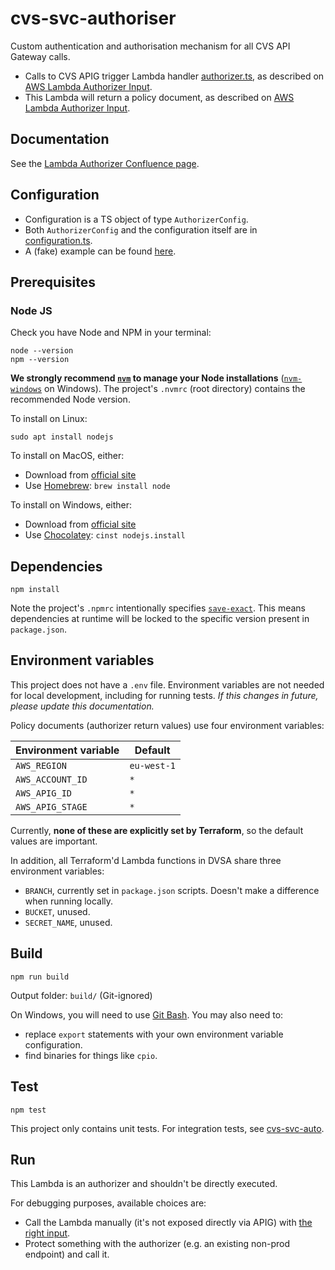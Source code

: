 # cvs-svc-authoriser
Custom authentication and authorisation mechanism for all CVS API Gateway calls.

* Calls to CVS APIG trigger Lambda handler [authorizer.ts][authorizer-ts], as described on [AWS Lambda Authorizer Input][lambda-authorizer-input].
* This Lambda will return a policy document, as described on [AWS Lambda Authorizer Input][lambda-authorizer-input].

## Documentation
See the [Lambda Authorizer Confluence page][confluence].

## Configuration
* Configuration is a TS object of type `AuthorizerConfig`.
* Both `AuthorizerConfig` and the configuration itself are in [configuration.ts][configuration-ts].
* A (fake) example can be found [here][fake-config].

## Prerequisites
### Node JS
Check you have Node and NPM in your terminal:
```shell script
node --version
npm --version
```

**We strongly recommend [`nvm`][nvm] to manage your Node installations** ([`nvm-windows`][nvm-windows] on Windows). The project's `.nvmrc` (root directory) contains the recommended Node version.

To install on Linux:
```shell script
sudo apt install nodejs
```

To install on MacOS, either:
* Download from [official site][nodejs]
* Use [Homebrew][homebrew]: `brew install node`

To install on Windows, either:
* Download from [official site][nodejs]
* Use [Chocolatey][chocolatey]: `cinst nodejs.install`

## Dependencies
```shell script
npm install
```

Note the project's `.npmrc` intentionally specifies [`save-exact`][save-exact]. This means dependencies at runtime will be locked to the specific version present in `package.json`.

## Environment variables
This project does not have a `.env` file. Environment variables are not needed for local development, including for running tests. *If this changes in future, please update this documentation.*

Policy documents (authorizer return values) use four environment variables:

| Environment variable   | Default     |
|------------------------|-------------|
| `AWS_REGION `          | `eu-west-1` |
| `AWS_ACCOUNT_ID`       | `*`         |
| `AWS_APIG_ID`          | `*`         |
| `AWS_APIG_STAGE`       | `*`         |

Currently, **none of these are explicitly set by Terraform**, so the default values are important.

In addition, all Terraform'd Lambda functions in DVSA share three environment variables:

* `BRANCH`, currently set in `package.json` scripts. Doesn't make a difference when running locally.
* `BUCKET`, unused.
* `SECRET_NAME`, unused.

## Build
```shell script
npm run build
```

Output folder: `build/` (Git-ignored)

On Windows, you will need to use [Git Bash][git-bash]. You may also need to:
* replace `export` statements with your own environment variable configuration.
* find binaries for things like `cpio`.

## Test
```shell script
npm test
```

This project only contains unit tests. For integration tests, see [cvs-svc-auto][cvs-svc-auto].

## Run
This Lambda is an authorizer and shouldn't be directly executed.

For debugging purposes, available choices are:
   * Call the Lambda manually (it's not exposed directly via APIG) with [the right input][lambda-authorizer-input].
   * Protect something with the authorizer (e.g. an existing non-prod endpoint) and call it.

[confluence]: https://wiki.dvsacloud.uk/display/HVT/Lambda+Authoriser
[nvm]: https://github.com/nvm-sh/nvm
[nvm-windows]: https://github.com/coreybutler/nvm-windows
[nodejs]: https://nodejs.org
[homebrew]: https://brew.sh
[chocolatey]: https://chocolatey.org
[git-bash]: https://git-scm.com/downloads
[save-exact]: https://docs.npmjs.com/cli/v6/using-npm/config#save-exact
[cvs-svc-auto]: https://github.com/dvsa/cvs-auto-svc
[authorizer-ts]: https://github.com/dvsa/cvs-svc-authoriser/blob/develop/src/functions/authorizer.ts
[configuration-ts]: https://github.com/dvsa/cvs-svc-authoriser/blob/develop/src/services/configuration.ts
[fake-config]: https://github.com/dvsa/cvs-svc-authoriser/blob/develop/tests/resources/config-test.yml
[lambda-authorizer-input]: https://docs.aws.amazon.com/apigateway/latest/developerguide/api-gateway-lambda-authorizer-input.html
[lambda-authorizer-output]: https://docs.aws.amazon.com/apigateway/latest/developerguide/api-gateway-lambda-authorizer-output.html
